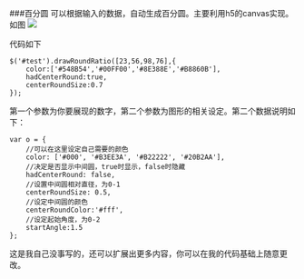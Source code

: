 ###百分圆
可以根据输入的数据，自动生成百分圆。主要利用h5的canvas实现。如图
![](http://i.imgur.com/CiZNYtE.png)

代码如下

	$('#test').drawRoundRatio([23,56,98,76],{
        color:['#548B54','#00FF00','#8E388E','#B8860B'],
        hadCenterRound:true,
        centerRoundSize:0.7
    });

第一个参数为你要展现的数字，第二个参数为图形的相关设定。第二个数据说明如下：

	var o = {
        //可以在这里设定自己需要的颜色
        color: ['#000', '#B3EE3A', '#B22222', '#20B2AA'],
        //决定是否显示中间圆，true时显示，false时隐藏
        hadCenterRound: false,
        //设置中间圆相对直径，为0-1
        centerRoundSize: 0.5,
        //设定中间圆的颜色
        centerRoundColor:'#fff',
        //设定起始角度，为0-2
        startAngle:1.5
    };

这是我自己没事写的，还可以扩展出更多内容，你可以在我的代码基础上随意更改。